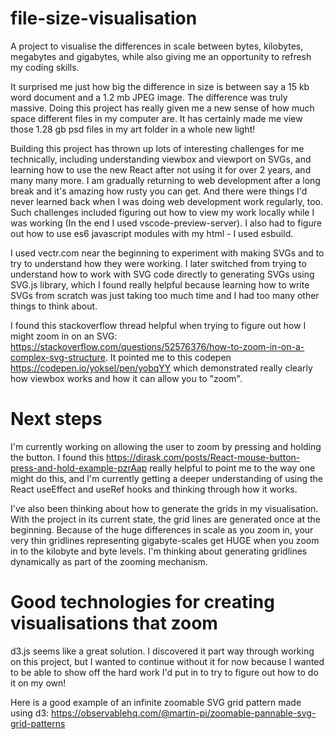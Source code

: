 # file-size-visualisation

A project to visualise the differences in scale between bytes, kilobytes, megabytes and gigabytes, while also giving me an opportunity to refresh my coding skills.

It surprised me just how big the difference in size is between say a 15 kb word document and a 1.2 mb JPEG image. The difference was truly massive. Doing this project has really given me a new sense of how much space different files in my computer are. It has certainly made me view those 1.28 gb psd files in my art folder in a whole new light!

Building this project has thrown up lots of interesting challenges for me technically, including understanding viewbox and viewport on SVGs, and learning how to use the new React after not using it for over 2 years, and many many more. I am gradually returning to web development after a long break and it's amazing how rusty you can get. And there were things I'd never learned back when I was doing web development work regularly, too. Such challenges included figuring out how to view my work locally while I was working (In the end I used vscode-preview-server). I also had to figure out how to use es6 javascript modules with my html - I used esbuild.

I used vectr.com near the beginning to experiment with making SVGs and to try to understand how they were working. I later switched from trying to understand how to work with SVG code directly to generating SVGs using SVG.js library, which I found really helpful because learning how to write SVGs from scratch was just taking too much time and I had too many other things to think about.

I found this stackoverflow thread helpful when trying to figure out how I might zoom in on an SVG: https://stackoverflow.com/questions/52576376/how-to-zoom-in-on-a-complex-svg-structure. It pointed me to this codepen https://codepen.io/yoksel/pen/yobqYY which demonstrated really clearly how viewbox works and how it can allow you to "zoom".

# Next steps

I'm currently working on allowing the user to zoom by pressing and holding the button. I found this https://dirask.com/posts/React-mouse-button-press-and-hold-example-pzrAap really helpful to point me to the way one might do this, and I'm currently getting a deeper understanding of using the React useEffect and useRef hooks and thinking through how it works.

I've also been thinking about how to generate the grids in my visualisation. With the project in its current state, the grid lines are generated once at the beginning. Because of the huge differences in scale as you zoom in, your very thin gridlines representing gigabyte-scales get HUGE when you zoom in to the kilobyte and byte levels. I'm thinking about generating gridlines dynamically as part of the zooming mechanism.

# Good technologies for creating visualisations that zoom

d3.js seems like a great solution. I discovered it part way through working on this project, but I wanted to continue without it for now because I wanted to be able to show off the hard work I'd put in to try to figure out how to do it on my own!

Here is a good example of an infinite zoomable SVG grid pattern made using d3: https://observablehq.com/@martin-pi/zoomable-pannable-svg-grid-patterns


